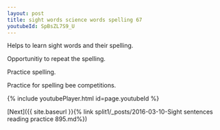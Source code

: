 ```yaml
---
layout: post
title: sight words science words spelling 67
youtubeId: SpBsZL7S9_U
---
```

 
 
Helps to learn sight words and their spelling.

Opportunitiy to repeat the spelling. 

Practice spelling. 
 
Practice for spelling bee competitions. 
 
{% include youtubePlayer.html id=page.youtubeId %}
 
 

[Next]({{ site.baseurl }}{% link  split1/_posts/2016-03-10-Sight sentences reading practice 895.md%})
 
